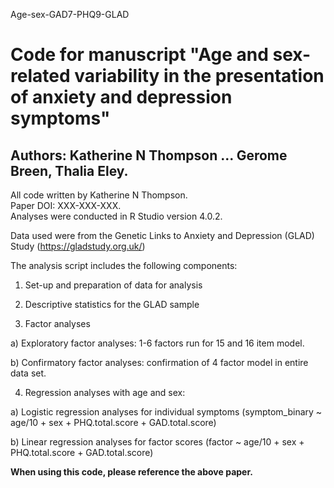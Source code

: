 Age-sex-GAD7-PHQ9-GLAD

# Code for manuscript "Age and sex-related variability in the presentation of anxiety and depression symptoms" 
## Authors: Katherine N Thompson ... Gerome Breen, Thalia Eley. 

All code written by Katherine N Thompson.  
Paper DOI: XXX-XXX-XXX.  
Analyses were conducted in R Studio version 4.0.2.  

Data used were from the Genetic Links to Anxiety and Depression (GLAD) Study (https://gladstudy.org.uk/)

The analysis script includes the following components:

1. Set-up and preparation of data for analysis

2. Descriptive statistics for the GLAD sample

3. Factor analyses
  
  a) Exploratory factor analyses: 1-6 factors run for 15 and 16 item model. 
  
  b) Confirmatory factor analyses: confirmation of 4 factor model in entire data set. 

4. Regression analyses with age and sex:
  
  a) Logistic regression analyses for individual symptoms (symptom_binary ~ age/10 + sex + PHQ.total.score + GAD.total.score)
  
  b) Linear regression analyses for factor scores (factor ~ age/10 + sex + PHQ.total.score + GAD.total.score)

**When using this code, please reference the above paper.**




